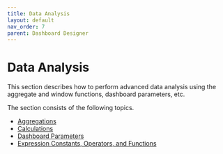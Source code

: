 ```yaml
---
title: Data Analysis
layout: default
nav_order: 7
parent: Dashboard Designer
---
```

# Data Analysis
This section describes how to perform advanced data analysis using the aggregate and window functions, dashboard parameters, etc.

The section consists of the following topics.
* [Aggregations](data-analysis/aggregations.md)
* [Calculations](data-analysis/calculations.md)
* [Dashboard Parameters](data-analysis/dashboard-parameters.md)
* [Expression Constants, Operators, and Functions](data-analysis/expression-constants-operators-and-functions.md)